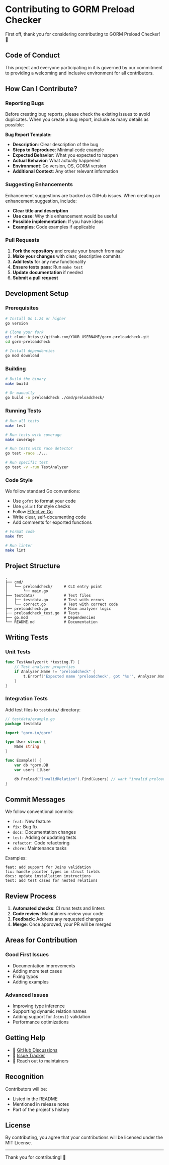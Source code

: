 # Contributing to GORM Preload Checker

First off, thank you for considering contributing to GORM Preload Checker! 🎉

## Code of Conduct

This project and everyone participating in it is governed by our commitment to providing a welcoming and inclusive environment for all contributors.

## How Can I Contribute?

### Reporting Bugs

Before creating bug reports, please check the existing issues to avoid duplicates. When you create a bug report, include as many details as possible:

**Bug Report Template:**

- **Description**: Clear description of the bug
- **Steps to Reproduce**: Minimal code example
- **Expected Behavior**: What you expected to happen
- **Actual Behavior**: What actually happened
- **Environment**: Go version, OS, GORM version
- **Additional Context**: Any other relevant information

### Suggesting Enhancements

Enhancement suggestions are tracked as GitHub issues. When creating an enhancement suggestion, include:

- **Clear title and description**
- **Use case**: Why this enhancement would be useful
- **Possible implementation**: If you have ideas
- **Examples**: Code examples if applicable

### Pull Requests

1. **Fork the repository** and create your branch from `main`
2. **Make your changes** with clear, descriptive commits
3. **Add tests** for any new functionality
4. **Ensure tests pass**: Run `make test`
5. **Update documentation** if needed
6. **Submit a pull request**

## Development Setup

### Prerequisites

```bash
# Install Go 1.24 or higher
go version

# Clone your fork
git clone https://github.com/YOUR_USERNAME/gorm-preloadcheck.git
cd gorm-preloadcheck

# Install dependencies
go mod download
```

### Building

```bash
# Build the binary
make build

# Or manually
go build -o preloadcheck ./cmd/preloadcheck/
```

### Running Tests

```bash
# Run all tests
make test

# Run tests with coverage
make coverage

# Run tests with race detector
go test -race ./...

# Run specific test
go test -v -run TestAnalyzer
```

### Code Style

We follow standard Go conventions:

- Use `gofmt` to format your code
- Use `golint` for style checks
- Follow [Effective Go](https://golang.org/doc/effective_go.html)
- Write clear, self-documenting code
- Add comments for exported functions

```bash
# Format code
make fmt

# Run linter
make lint
```

## Project Structure

```
.
├── cmd/
│   └── preloadcheck/     # CLI entry point
│       └── main.go
├── testdata/             # Test files
│   ├── testdata.go       # Test with errors
│   └── correct.go        # Test with correct code
├── preloadcheck.go       # Main analyzer logic
├── preloadcheck_test.go  # Tests
├── go.mod                # Dependencies
└── README.md             # Documentation
```

## Writing Tests

### Unit Tests

```go
func TestAnalyzer(t *testing.T) {
    // Test analyzer properties
    if Analyzer.Name != "preloadcheck" {
        t.Errorf("Expected name 'preloadcheck', got '%s'", Analyzer.Name)
    }
}
```

### Integration Tests

Add test files to `testdata/` directory:

```go
// testdata/example.go
package testdata

import "gorm.io/gorm"

type User struct {
    Name string
}

func Example() {
    var db *gorm.DB
    var users []User

    db.Preload("InvalidRelation").Find(&users) // want "invalid preload"
}
```

## Commit Messages

We follow conventional commits:

- `feat:` New feature
- `fix:` Bug fix
- `docs:` Documentation changes
- `test:` Adding or updating tests
- `refactor:` Code refactoring
- `chore:` Maintenance tasks

Examples:

```
feat: add support for Joins validation
fix: handle pointer types in struct fields
docs: update installation instructions
test: add test cases for nested relations
```

## Review Process

1. **Automated checks**: CI runs tests and linters
2. **Code review**: Maintainers review your code
3. **Feedback**: Address any requested changes
4. **Merge**: Once approved, your PR will be merged

## Areas for Contribution

### Good First Issues

- Documentation improvements
- Adding more test cases
- Fixing typos
- Adding examples

### Advanced Issues

- Improving type inference
- Supporting dynamic relation names
- Adding support for `Joins()` validation
- Performance optimizations

## Getting Help

- 💬 [GitHub Discussions](https://github.com/your-moon/gorm-preloadcheck/discussions)
- 🐛 [Issue Tracker](https://github.com/your-moon/gorm-preloadcheck/issues)
- 📧 Reach out to maintainers

## Recognition

Contributors will be:

- Listed in the README
- Mentioned in release notes
- Part of the project's history

## License

By contributing, you agree that your contributions will be licensed under the MIT License.

---

Thank you for contributing! 🚀
